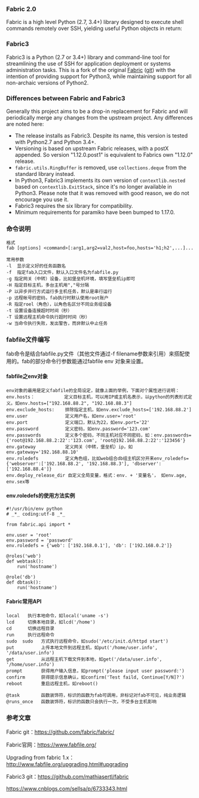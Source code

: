 ### Fabric 2.0

Fabric is a high level Python (2.7, 3.4+) library designed to execute shell commands remotely over SSH, yielding useful Python objects in return:

### Fabric3

Fabric3 is a Python (2.7 or 3.4+) library and command-line tool for streamlining the use of SSH for application deployment or systems administration tasks. This is a fork of the original [Fabric](http://www.fabfile.org/) ([git](https://github.com/fabric/fabric)) with the intention of providing support for Python3, while maintaining support for all non-archaic versions of Python2.



### Differences between Fabric and Fabric3

Generally this project aims to be a drop-in replacement for Fabric and will periodically merge any changes from the upstream project. Any differences are noted here:

- The release installs as Fabric3. Despite its name, this version is tested with Python2.7 and Python 3.4+.
- Versioning is based on upstream Fabric releases, with a postX appended. So version "1.12.0.post1" is equivalent to Fabrics own "1.12.0" release.
- `fabric.utils.RingBuffer` is removed, use `collections.deque` from the standard library instead.
- In Python3, Fabric3 implements its own version of `contextlib.nested` based on `contextlib.ExitStack`, since it's no longer available in Python3. Please note that it was removed with good reason, we do not encourage you use it.
- Fabric3 requires the six library for compatibility.
- Minimum requirements for paramiko have been bumped to 1.17.0.





### 命令说明

```
格式
fab [options] <command>[:arg1,arg2=val2,host=foo,hosts='h1;h2',...]...

常用参数
-l  显示定义好的任务函数名
-f  指定fab入口文件，默认入口文件名为fabfile.py
-g 指定网关（中转）设备，比如堡垒机环境，填写堡垒机ip即可
-H 指定目标主机，多台主机用","号分隔
-P 以异步并行方式运行多主机任务，默认是串行运行
-p 远程帐号的密码，fab执行时默认使用root账户
-R 指定roel（角色），以角色名区分不同业务组设备
-t 设置设备连接超时时间（秒）
-T 设置远程主机命令执行超时时间（秒）
-w 当命令执行失败，发出警告，而非默认中止任务
```

### fabfile文件编写
fab命令是结合fabfile.py文件（其他文件通过-f filename参数来引用）来搭配使用的。fab的部分命令行参数能通过fabfile env 对象来设置。

#### fabfile之env对象

```
env对象的最用是定义fabfile的全局设定，就像上面的举例，下面对个属性进行说明：
env.hosts：           定义目标主机，可以用IP或主机名表示，以python的列表形式定义。如env.hosts=["192.168.88.2", "192.168.88.3"]
env.exclude_hosts:    排除指定主机，如env.exclude_hosts=['192.168.88.2']
env.user              定义用户名，如env.user='root'
env.port              定义端口，默认为22，如env.port='22'
env.password          定义密码，如env.password='123.com'
env.passwords         定义多个密码，不同主机对应不同密码，如：env.passwords={'root@192.168.88.2:22':'123.com', 'root@192.168.88.2:22':'123456'}
env.gateway           定义网关（中转，堡垒机）ip，如env.gateway='192.168.88.10'
env.roledefs          定义角色组，比如web组合db组主机区分开来env_roledefs={'webserver':['192.168.88.2', '192.168.88.3'], 'dbserver':['192.168.88.4']}
env.deploy_release_dir 自定义全局变量，格式：env. + '变量名'， 如env.age,  env.sex等
```

#### env.roledefs的使用方法实例

```
#!/usr/bin/env python
# _*_ coding:utf-8 _*_

from fabric.api import *

env.user = 'root'
env.password = 'password'
env.roledefs = {'web': ['192.168.0.1'], 'db': ['192.168.0.2']}

@roles('web')
def webtask():
    run('hostname')

@role('db')
def dbtask():
    run('hostname')
```



#### Fabric常用API

```
local   执行本地命令，如local('uname -s')
lcd     切换本地目录，如lcd('/home')
cd      切换远程目录
run     执行远程命令
sudo  sudo   方式执行远程命令，如sudo('/etc/init.d/httpd start')
put          上传本地文件到远程主机，如put('/home/user.info', '/data/user.info')
get          从远程主机下载文件到本地，如get('/data/user.info', '/home/user.info')
prompt       获得用户输入信息，如prompt('please input user password:')
confirm      获得提示信息确认，如confirm('Test faild, Continue[Y/N]?')
reboot       重启远程主机，如reboot()
 
@task        函数装饰符，标识的函数为fab可调用，非标记对fab不可见，纯业务逻辑
@runs_once   函数装饰符，标识的函数只会执行一次，不受多台主机影响
```



### 参考文章

Fabric git：https://github.com/fabric/fabric/

Fabric官网：https://www.fabfile.org/

Upgrading from fabric 1.x：http://www.fabfile.org/upgrading.html#upgrading

Fabric3 git：https://github.com/mathiasertl/fabric

https://www.cnblogs.com/sellsa/p/6733343.html